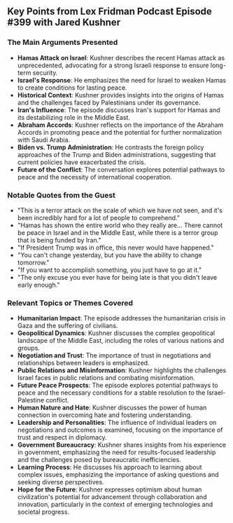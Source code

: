 ## Key Points from Lex Fridman Podcast Episode #399 with Jared Kushner

### The Main Arguments Presented
- **Hamas Attack on Israel**: Kushner describes the recent Hamas attack as unprecedented, advocating for a strong Israeli response to ensure long-term security.
- **Israel's Response**: He emphasizes the need for Israel to weaken Hamas to create conditions for lasting peace.
- **Historical Context**: Kushner provides insights into the origins of Hamas and the challenges faced by Palestinians under its governance.
- **Iran's Influence**: The episode discusses Iran's support for Hamas and its destabilizing role in the Middle East.
- **Abraham Accords**: Kushner reflects on the importance of the Abraham Accords in promoting peace and the potential for further normalization with Saudi Arabia.
- **Biden vs. Trump Administration**: He contrasts the foreign policy approaches of the Trump and Biden administrations, suggesting that current policies have exacerbated the crisis.
- **Future of the Conflict**: The conversation explores potential pathways to peace and the necessity of international cooperation.

### Notable Quotes from the Guest
- "This is a terror attack on the scale of which we have not seen, and it's been incredibly hard for a lot of people to comprehend."
- "Hamas has shown the entire world who they really are... There cannot be peace in Israel and in the Middle East, while there is a terror group that is being funded by Iran."
- "If President Trump was in office, this never would have happened."
- "You can't change yesterday, but you have the ability to change tomorrow."
- "If you want to accomplish something, you just have to go at it."
- "The only excuse you ever have for being late is that you didn't leave early enough."

### Relevant Topics or Themes Covered
- **Humanitarian Impact**: The episode addresses the humanitarian crisis in Gaza and the suffering of civilians.
- **Geopolitical Dynamics**: Kushner discusses the complex geopolitical landscape of the Middle East, including the roles of various nations and groups.
- **Negotiation and Trust**: The importance of trust in negotiations and relationships between leaders is emphasized.
- **Public Relations and Misinformation**: Kushner highlights the challenges Israel faces in public relations and combating misinformation.
- **Future Peace Prospects**: The episode explores potential pathways to peace and the necessary conditions for a stable resolution to the Israel-Palestine conflict.
- **Human Nature and Hate**: Kushner discusses the power of human connection in overcoming hate and fostering understanding.
- **Leadership and Personalities**: The influence of individual leaders on negotiations and outcomes is examined, focusing on the importance of trust and respect in diplomacy.
- **Government Bureaucracy**: Kushner shares insights from his experience in government, emphasizing the need for results-focused leadership and the challenges posed by bureaucratic inefficiencies.
- **Learning Process**: He discusses his approach to learning about complex issues, emphasizing the importance of asking questions and seeking diverse perspectives.
- **Hope for the Future**: Kushner expresses optimism about human civilization's potential for advancement through collaboration and innovation, particularly in the context of emerging technologies and societal progress.